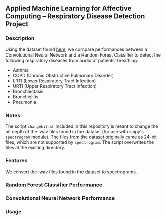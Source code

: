 ## Applied Machine Learning for Affective Computing – Respiratory Disease Detection Project

### Description
Using the dataset found [here](https://www.kaggle.com/vbookshelf/respiratory-sound-database#patient_diagnosis.csv), we compare performances between a Convolutional Neural Network and a Random Forest Classifier to detect the following respiratory diseases from audio of patients' breathing:
- Asthma
- COPD (Chronic Obstructive Pulmonary Disorder)
- LRTI (Lower Respiratory Tract Infection)
- URTI (Upper Respiratory Tract Infection)
- Bronchiectasis
- Bronchiolitis
- Pneumonia

### Notes
The script `changebit.sh` included in this repository is meant to change the bit depth of the .wav files found in the dataset (for use with scipy's `spectrogram` module). The files from the dataset originally came as 24-bit files, which are not supported by `spectrogram`. The script overwrites the files at the existing directory.

### Features
We convert the .wav files found in the dataset to spectrograms.

### Random Forest Classifier Performance

### Convolutional Neural Network Performance

### Usage
